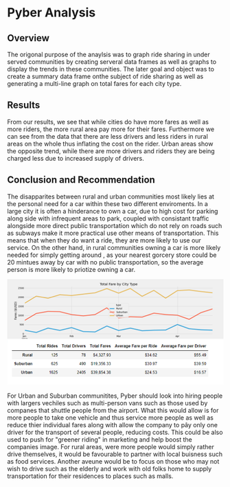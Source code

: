 # Pyber Analysis

## Overview
The origonal purpose of the anaylsis was to graph ride sharing in under served communities by creating serveral data frames as well as graphs to display the trends in these communities. The later goal and object was to create a summary data frame onthe subject of ride sharing as well as generating a multi-line graph on total fares for each city type.

## Results
From our results, we see that while cities do have more fares as well as more riders, the more rural area pay more for their fares. Furthermore we can see from the data that there are less drivers and less riders in rural areas on the whole thus inflating the cost on the rider. Urban areas show the opposite trend, while there are more drivers and riders they are being charged less due to increased supply of drivers.



## Conclusion and Recommendation
The disapparites between rural and urban communities most likely lies at the personal need for a car within these two different enviroments. In a large city it is often a hinderance to own a car, due to high cost for parking along side with infrequent areas to park, coupled with consistant traffic alongside more direct public transportation which do not rely on roads such as subways make it more practical use other means of transportation. This means that when they do want a ride, they are more likely to use our service. On the other hand, in rural communities owning a car is more likely needed for simply getting around , as your nearest gorcery store could be 20 mintues away by car with no public transportation, so the average person is more likely to priotize owning a car.  

<img src = "Images/PyBer_fare_summary.png">

<img src = "Images/totalpyber.png">

For Urban and Suburban communitites, Pyber should look into hiring people with largers vechiles such as multi-person vans such as those used by companes that shuttle people from the airport. What this would allow is for more people to take one vehicle and thus service more people as well as reduce thier individual fares along with allow the company to pây only one driver for the transport of several people, reducing costs. This could be also used to push for "greener riding" in marketing and help boost the companies image. For rural areas, were more people would simply rather drive themselves, it would be favourable to partner with local buisness such as food services. Another aveune would be to focus on those who may not wish to drive such as the elderly and work with old folks home to supply transportation for their residences to places such as malls.

